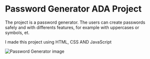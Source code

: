 # Password Generator ADA Project

The project is a password generator. The users can create passwords safely and with differents features, for example with uppercases or symbols, et.

I made this project using HTML, CSS AND JavaScript

![Password Generator image](https://user-images.githubusercontent.com/102563912/194994660-12cd99de-f098-42d1-aaec-2c29118adc28.png)
